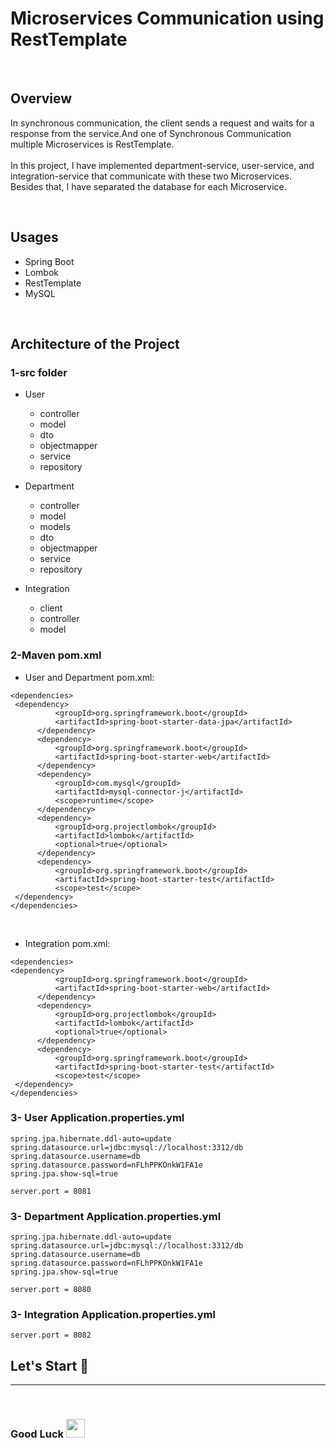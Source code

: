 # Microservices Communication using RestTemplate

<br>

## Overview
In synchronous communication, the client sends a request and waits for a response from the service.And one of Synchronous Communication multiple Microservices is RestTemplate.<br> <br>
In this project, I have implemented department-service, user-service, and integration-service that communicate with these two Microservices. Besides that, I have separated the database for each Microservice.
 
 <br>
 
## Usages
- Spring Boot
- Lombok
- RestTemplate
- MySQL
    
<br> 

## Architecture of the Project

 ### 1-src folder
 
  - User
    - controller
    - model
    - dto
    - objectmapper
    - service
    - repository
    
  - Department
    - controller 
    - model 
    - models 
    - dto
    - objectmapper
    - service 
    - repository
    
  - Integration
    - client 
    - controller
    - model 
   
### 2-Maven pom.xml

  - User and Department pom.xml:

  ```
 <dependencies>
   <dependency>
			<groupId>org.springframework.boot</groupId>
			<artifactId>spring-boot-starter-data-jpa</artifactId>
		</dependency>
		<dependency>
			<groupId>org.springframework.boot</groupId>
			<artifactId>spring-boot-starter-web</artifactId>
		</dependency>
		<dependency>
			<groupId>com.mysql</groupId>
			<artifactId>mysql-connector-j</artifactId>
			<scope>runtime</scope>
		</dependency>
		<dependency>
			<groupId>org.projectlombok</groupId>
			<artifactId>lombok</artifactId>
			<optional>true</optional>
		</dependency>
		<dependency>
			<groupId>org.springframework.boot</groupId>
			<artifactId>spring-boot-starter-test</artifactId>
			<scope>test</scope>
   </dependency>
</dependencies>
  ```

<br>

  - Integration pom.xml:
  
  ```
<dependencies>
  <dependency>
			<groupId>org.springframework.boot</groupId>
			<artifactId>spring-boot-starter-web</artifactId>
		</dependency>
		<dependency>
			<groupId>org.projectlombok</groupId>
			<artifactId>lombok</artifactId>
			<optional>true</optional>
		</dependency>
		<dependency>
			<groupId>org.springframework.boot</groupId>
			<artifactId>spring-boot-starter-test</artifactId>
			<scope>test</scope>
   </dependency>
</dependencies>
  ```

### 3- User Application.properties.yml

```
spring.jpa.hibernate.ddl-auto=update
spring.datasource.url=jdbc:mysql://localhost:3312/db
spring.datasource.username=db
spring.datasource.password=nFLhPPKOnkW1FA1e
spring.jpa.show-sql=true

server.port = 8081

 ```

### 3- Department Application.properties.yml

```
spring.jpa.hibernate.ddl-auto=update
spring.datasource.url=jdbc:mysql://localhost:3312/db
spring.datasource.username=db
spring.datasource.password=nFLhPPKOnkW1FA1e
spring.jpa.show-sql=true

server.port = 8080

 ```
### 3- Integration Application.properties.yml

```
server.port = 8082

```
## Let's Start :mechanical_arm:

---
<br>

### Good Luck <img src="https://media.giphy.com/media/hvRJCLFzcasrR4ia7z/giphy.gif" width="30px"> 




